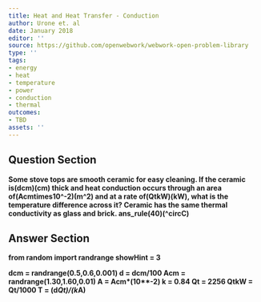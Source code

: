 ```yaml
---
title: Heat and Heat Transfer - Conduction
author: Urone et. al
date: January 2018
editor: ''
source: https://github.com/openwebwork/webwork-open-problem-library
type: ''
tags:
- energy
- heat
- temperature
- power
- conduction
- thermal
outcomes:
- TBD
assets: ''
---
```


## Question Section 

<b>
Some stove tops are smooth ceramic for easy cleaning. If the ceramic is(dcm)(cm) thick and heat conduction occurs through an area of(Acmtimes10^-2)(m^2) and at a rate of(QtkW)(kW), what is the temperature difference across it? Ceramic has the same thermal conductivity as glass and brick.
ans_rule(40)(^circC)



## Answer Section

from random import randrange
showHint = 3

dcm = randrange(0.5,0.6,0.001)
d = dcm/100
Acm = randrange(1.30,1.60,0.01)
A = Acm*(10**-2)
k = 0.84
Qt = 2256
QtkW = Qt/1000
T = (d*Qt)/(k*A)
